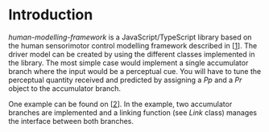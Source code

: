 # Introduction

_human-modelling-framework_ is a JavaScript/TypeScript library based on the human sensorimotor control modelling framework described in [[1](https://doi.org/10.1007/s00422-017-0743-9)].
The driver model can be created by using the different classes implemented in the library. The most simple case would implement a single accumulator branch where the input would be a perceptual cue. You will have to tune the perceptual quantity received and predicted by assigning a _Pp_ and a _Pr_ object to the accumulator branch.

One example can be found on [[2](https://christian-nils.github.io/drivermodel-app)]. In the example, two accumulator branches are implemented and a linking function (see _Link_ class) manages the interface between both branches.

